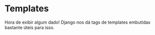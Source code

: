 # Templates

Hora de exibir algum dado! Django nos dá tags de templates embutidas bastante úteis para isso.

